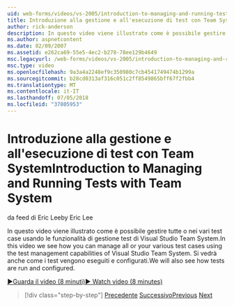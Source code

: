 ```yaml
---
uid: web-forms/videos/vs-2005/introduction-to-managing-and-running-tests-with-team-system
title: Introduzione alla gestione e all'esecuzione di test con Team System | Microsoft Docs
author: rick-anderson
description: In questo video viene illustrato come è possibile gestire tutte o nei vari test case usando le funzionalità di gestione test di Visual Studio Team System. Si vedrà anche...
ms.author: aspnetcontent
ms.date: 02/09/2007
ms.assetid: e262ca69-55e5-4ec2-b278-78ee129b4649
msc.legacyurl: /web-forms/videos/vs-2005/introduction-to-managing-and-running-tests-with-team-system
msc.type: video
ms.openlocfilehash: 9a3a4a2248ef9c350980c7cb4541749474b1299a
ms.sourcegitcommit: b28cd0313af316c051c2ff8549865bff67f2fbb4
ms.translationtype: MT
ms.contentlocale: it-IT
ms.lasthandoff: 07/05/2018
ms.locfileid: "37805953"
---
```

<a name="introduction-to-managing-and-running-tests-with-team-system"></a><span data-ttu-id="73f65-104">Introduzione alla gestione e all'esecuzione di test con Team System</span><span class="sxs-lookup"><span data-stu-id="73f65-104">Introduction to Managing and Running Tests with Team System</span></span>
====================
<span data-ttu-id="73f65-105">da feed di Eric Lee</span><span class="sxs-lookup"><span data-stu-id="73f65-105">by Eric Lee</span></span>

<span data-ttu-id="73f65-106">In questo video viene illustrato come è possibile gestire tutte o nei vari test case usando le funzionalità di gestione test di Visual Studio Team System.</span><span class="sxs-lookup"><span data-stu-id="73f65-106">In this video we see how you can manage all or your various test cases using the test management capabilities of Visual Studio Team System.</span></span> <span data-ttu-id="73f65-107">Si vedrà anche come i test vengono eseguiti e configurati.</span><span class="sxs-lookup"><span data-stu-id="73f65-107">We will also see how tests are run and configured.</span></span>

[<span data-ttu-id="73f65-108">&#9654;Guarda il video (8 minuti)</span><span class="sxs-lookup"><span data-stu-id="73f65-108">&#9654; Watch video (8 minutes)</span></span>](https://channel9.msdn.com/Blogs/ASP-NET-Site-Videos/introduction-to-managing-and-running-tests-with-team-system)

> [!div class="step-by-step"]
> <span data-ttu-id="73f65-109">[Precedente](introduction-to-manual-testing-with-team-system.md)
> [Successivo](measuring-the-business-value-of-ajax.md)</span><span class="sxs-lookup"><span data-stu-id="73f65-109">[Previous](introduction-to-manual-testing-with-team-system.md)
[Next](measuring-the-business-value-of-ajax.md)</span></span>
